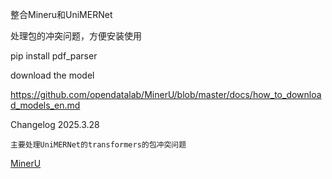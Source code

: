 整合Mineru和UniMERNet

处理包的冲突问题，方便安装使用

pip install pdf_parser

download the model

https://github.com/opendatalab/MinerU/blob/master/docs/how_to_download_models_en.md

Changelog
2025.3.28

    主要处理UniMERNet的transformers的包冲突问题

[MinerU](https://github.com/opendatalab/MinerU) 